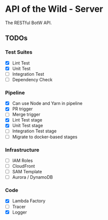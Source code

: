 # API of the Wild - Server #
The RESTful BotW API.

## TODOs ##

### Test Suites ###
- [x] Lint Test
- [x] Unit Test
- [ ] Integration Test
- [ ] Dependency Check

### Pipeline ###
- [x] Can use Node and Yarn in pipeline
- [x] PR trigger
- [ ] Merge trigger
- [x] Lint Test stage
- [x] Unit Test stage
- [ ] Integration Test stage
- [ ] Migrate to docker-based stages

### Infrastructure
- [ ] IAM Roles
- [ ] CloudFront
- [ ] SAM Template
- [ ] Aurora / DynamoDB

### Code
- [X] Lambda Factory
- [ ] Tracer
- [X] Logger
